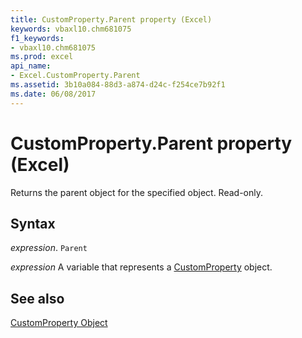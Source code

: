 ```yaml
---
title: CustomProperty.Parent property (Excel)
keywords: vbaxl10.chm681075
f1_keywords:
- vbaxl10.chm681075
ms.prod: excel
api_name:
- Excel.CustomProperty.Parent
ms.assetid: 3b10a084-88d3-a874-d24c-f254ce7b92f1
ms.date: 06/08/2017
---
```



# CustomProperty.Parent property (Excel)

Returns the parent object for the specified object. Read-only.


## Syntax

_expression_. `Parent`

_expression_ A variable that represents a [CustomProperty](Excel.CustomProperty.md) object.


## See also


[CustomProperty Object](Excel.CustomProperty.md)

